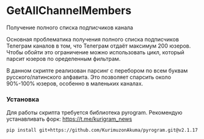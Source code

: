 # GetAllChannelMembers
Получение полного списка подписчиков канала

Основная проблематика получения полного списка подписчиков Телеграм каналов в том, что Телеграм отдаёт максимум 200 юзеров. Чтобы обойти это ограничение можно использовать цикл, который парсит юзеров по оределенным фильтрам.

В данном скрипте реализован парсинг с перебором по всем буквам русского/латинского алфавита. Это позволяет спарсить около 90%-100% юзеров, особенно в маленьких каналах.

### Установка

Для работы скрипта требуется библиотека pyrogram. Рекомендую устанавливать форк: https://t.me/kurigram_news
``` bash
pip install git+https://github.com/KurimuzonAkuma/pyrogram.git@v2.1.17 --force-reinstall
```
